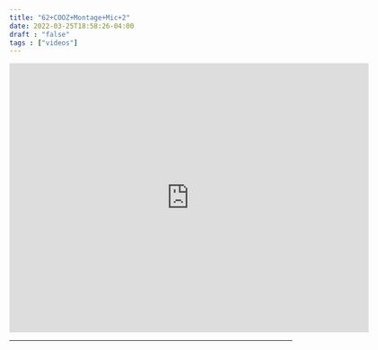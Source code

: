 ```yaml
---
title: "62+COOZ+Montage+Mic+2"
date: 2022-03-25T18:58:26-04:00
draft : "false"
tags : ["videos"]
---
```

<iframe src="https://archive.org/embed/poliwat-vj-pack-mantra-of-1000-0-7/62+COOZ+Montage+Mic+2+by+POLIW.AT+at+Paleblue.fm.mov
" width="640" height="480" frameborder="0" webkitallowfullscreen="true" mozallowfullscreen="true" allowfullscreen></iframe>

<!--more-->

<!-- Insert embed code here  -->

___
